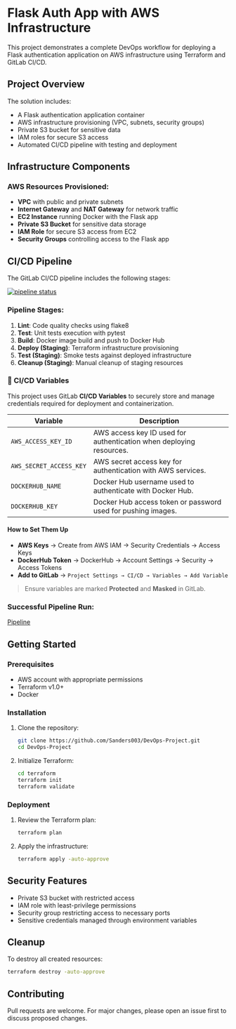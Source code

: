 # Flask Auth App with AWS Infrastructure

This project demonstrates a complete DevOps workflow for deploying a Flask authentication application on AWS infrastructure using Terraform and GitLab CI/CD.

## Project Overview

The solution includes:

- A Flask authentication application container
- AWS infrastructure provisioning (VPC, subnets, security groups)
- Private S3 bucket for sensitive data
- IAM roles for secure S3 access
- Automated CI/CD pipeline with testing and deployment

## Infrastructure Components

### AWS Resources Provisioned:

- **VPC** with public and private subnets
- **Internet Gateway** and **NAT Gateway** for network traffic
- **EC2 Instance** running Docker with the Flask app
- **Private S3 Bucket** for sensitive data storage
- **IAM Role** for secure S3 access from EC2
- **Security Groups** controlling access to the Flask app

## CI/CD Pipeline

The GitLab CI/CD pipeline includes the following stages:

[![pipeline status](https://gitlab.com/Sanders003/DevOps-Project/badges/main/pipeline.svg)](https://gitlab.com/Sanders003/DevOps-Project/-/pipelines)

### Pipeline Stages:

1. **Lint**: Code quality checks using flake8
2. **Test**: Unit tests execution with pytest
3. **Build**: Docker image build and push to Docker Hub
4. **Deploy (Staging)**: Terraform infrastructure provisioning
5. **Test (Staging)**: Smoke tests against deployed infrastructure
6. **Cleanup (Staging)**: Manual cleanup of staging resources

### 🔑 CI/CD Variables

This project uses GitLab **CI/CD Variables** to securely store and manage credentials required for deployment and containerization.

| Variable                | Description                                                         |
| ----------------------- | ------------------------------------------------------------------- |
| `AWS_ACCESS_KEY_ID`     | AWS access key ID used for authentication when deploying resources. |
| `AWS_SECRET_ACCESS_KEY` | AWS secret access key for authentication with AWS services.         |
| `DOCKERHUB_NAME`        | Docker Hub username used to authenticate with Docker Hub.           |
| `DOCKERHUB_KEY`         | Docker Hub access token or password used for pushing images.        |

#### How to Set Them Up

- **AWS Keys** → Create from AWS IAM → Security Credentials → Access Keys
- **DockerHub Token** → DockerHub → Account Settings → Security → Access Tokens
- **Add to GitLab** → `Project Settings → CI/CD → Variables → Add Variable`

> Ensure variables are marked **Protected** and **Masked** in GitLab.

### Successful Pipeline Run:

[Pipeline](https://gitlab.com/Sanders003/DevOps-Project/-/pipelines/1984987113)

## Getting Started

### Prerequisites

- AWS account with appropriate permissions
- Terraform v1.0+
- Docker

### Installation

1. Clone the repository:

   ```bash
   git clone https://github.com/Sanders003/DevOps-Project.git
   cd DevOps-Project
   ```

2. Initialize Terraform:

   ```bash
   cd terraform
   terraform init
   terraform validate
   ```

### Deployment

1. Review the Terraform plan:

   ```bash
   terraform plan
   ```

2. Apply the infrastructure:

   ```bash
   terraform apply -auto-approve
   ```

## Security Features

- Private S3 bucket with restricted access
- IAM role with least-privilege permissions
- Security group restricting access to necessary ports
- Sensitive credentials managed through environment variables

## Cleanup

To destroy all created resources:

```bash
terraform destroy -auto-approve
```

## Contributing

Pull requests are welcome. For major changes, please open an issue first to discuss proposed changes.
